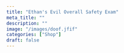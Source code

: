 ```yaml
---
title: "Ethan's Evil Overall Safety Exam"
meta_title: ""
description: ""
image: "/images/doof.jfif"
categories: ["Shop"]
draft: false
---
```

